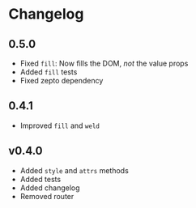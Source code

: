 # Changelog

## 0.5.0

- Fixed `fill`: Now fills the DOM, *not* the value props
- Added `fill` tests
- Fixed zepto dependency

## 0.4.1

- Improved `fill` and `weld`

## v0.4.0

- Added `style` and `attrs` methods
- Added tests
- Added changelog
- Removed router
